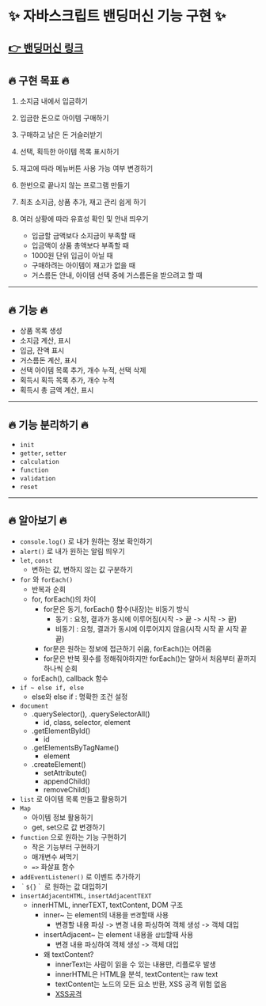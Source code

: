 # ✨ 자바스크립트 밴딩머신 기능 구현 ✨

## [👉 밴딩머신 링크](https://ungheung.github.io/vendingMachine/)

## 🔥 구현 목표 🔥

1. 소지금 내에서 입금하기
2. 입금한 돈으로 아이템 구매하기
3. 구매하고 남은 돈 거슬러받기
4. 선택, 획득한 아이템 목록 표시하기
5. 재고에 따라 메뉴버튼 사용 가능 여부 변경하기
6. 한번으로 끝나지 않는 프로그램 만들기
7. 최초 소지금, 상품 추가, 재고 관리 쉽게 하기
8. 여러 상황에 따라 유효성 확인 및 안내 띄우기

    - 입금할 금액보다 소지금이 부족할 때
    - 입금액이 상품 총액보다 부족할 때
    - 1000원 단위 입금이 아닐 때
    - 구매하려는 아이템이 재고가 없을 때
    - 거스름돈 안내, 아이템 선택 중에 거스름돈을 받으려고 할 때

---

## 🔥 기능 🔥

-   상품 목록 생성
-   소지금 계산, 표시
-   입금, 잔액 표시
-   거스름돈 계산, 표시
-   선택 아이템 목록 추가, 개수 누적, 선택 삭제
-   획득시 획득 목록 추가, 개수 누적
-   획득시 총 금액 계산, 표시

---

## 🔥 기능 분리하기 🔥

-   `init`
-   `getter`, `setter`
-   `calculation`
-   `function`
-   `validation`
-   `reset`

---

## 🔥 알아보기 🔥

-   `console.log()` 로 내가 원하는 정보 확인하기
-   `alert()` 로 내가 원하는 알림 띄우기
-   `let`, `const`
    -   변하는 값, 변하지 않는 값 구분하기
-   `for` 와 `forEach()`
    -   반복과 순회
    -   for, forEach()의 차이
        -   for문은 동기, forEach() 함수(내장)는 비동기 방식
            -   동기 : 요청, 결과가 동시에 이루어짐(시작 -> 끝 -> 시작 -> 끝)
            -   비동기 : 요청, 결과가 동시에 이루어지지 않음(시작 시작 끝 시작 끝 끝)
        -   for문은 원하는 정보에 접근하기 쉬움, forEach()는 어려움
        -   for문은 반복 횟수를 정해줘야하지만 forEach()는 알아서 처음부터 끝까지 하나씩 순회
    -   forEach(), callback 함수
-   `if ~ else if, else`
    -   else와 else if : 명확한 조건 설정
-   `document`
    -   .querySelector(), .querySelectorAll()
        -   id, class, selector, element
    -   .getElementById()
        -   id
    -   .getElementsByTagName()
        -   element
    -   .createElement()
        -   setAttribute()
        -   appendChild()
        -   removeChild()
-   `list` 로 아이템 목록 만들고 활용하기
-   `Map`
    -   아이템 정보 활용하기
    -   get, set으로 값 변경하기
-   `function` 으로 원하는 기능 구현하기
    -   작은 기능부터 구현하기
    -   매개변수 써먹기
    -   `=>` 화살표 함수
-   `addEventListener()` 로 이벤트 추가하기
-   `｀${}｀` 로 원하는 값 대입하기
-   `insertAdjacentHTML`, `insertAdjacentTEXT`
    -   innerHTML, innerTEXT, textContent, DOM 구조
        -   inner~ 는 element의 내용을 `변경`할때 사용
            -   변경할 내용 파싱 -> 변경 내용 파싱하여 객체 생성 -> 객체 대입
        -   insertAdjacent~ 는 element 내용을 `삽입`할때 사용
            -   변경 내용 파싱하여 객체 생성 -> 객체 대입
        -   왜 textContent?
            -   innerText는 사람이 읽을 수 있는 내용만, 리플로우 발생
            -   innerHTML은 HTML을 분석, textContent는 raw text
            -   textContent는 노드의 모든 요소 반환, XSS 공격 위험 없음
            -   [XSS공격](https://nordvpn.com/ko/blog/xss-attack/)
